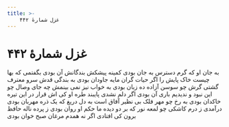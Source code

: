 ```yaml
---
title: >-
    غزل شمارهٔ ۴۴۲
---
```

# غزل شمارهٔ ۴۴۲

به جان او که گرم دسترس به جان بودی
کمینه پیشکش بندگانش آن بودی
بگفتمی که بها چیست خاک پایش را
اگر حیات گران مایه جاودان بودی
به بندگی قدش سرو معترف گشتی
گرش چو سوسن آزاده ده زبان بودی
به خواب نیز نمی بینمش چه جای وصال
چو این نبود و ندیدیم باری آن بودی
اگر دلم نشدی پایبند طره او
کی اش قرار در این تیره خاکدان بودی
به رخ چو مهر فلک بی نظیر آفاق است
به دل دریغ که یک ذره مهربان بودی
درآمدی ز درم کاشکی چو لمعه نور
که بر دو دیده ما حکم او روان بودی
ز پرده ناله حافظ برون کی افتادی
اگر نه همدم مرغان صبح خوان بودی
